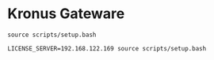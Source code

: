 # Kronus Gateware

```shell
source scripts/setup.bash
```

```shell
LICENSE_SERVER=192.168.122.169 source scripts/setup.bash
```